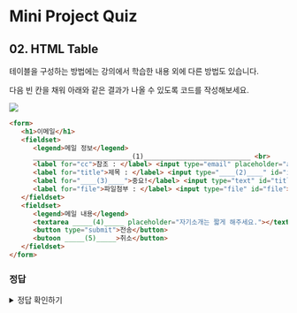 # Mini Project Quiz

## 02. HTML Table

테이블을 구성하는 방법에는 강의에서 학습한 내용 외에 다른 방법도 있습니다.

다음 빈 칸을 채워 아래와 같은 결과가 나올 수 있도록 코드를 작성해보세요.

![](./img/form.png)

```html
<form>
   <h1>이메일</h1>
   <fieldset>
      <legend>메일 정보</legend>
      _________________________(1)___________________________ <br>
      <label for="cc">참조 : </label> <input type="email" placeholder="aaa@naver.com"id="cc"><br>
      <label for="title">제목 : </label> <input type="____(2)____" id="important"><br>
      <label for="____(3)____">중요!</label> <input type="text" id="title"><br>
      <label for="file">파일첨부 : </label> <input type="file" id="file"><br>
   </fieldset>
   <fieldset>
      <legend>메일 내용</legend>
      <textarea _____(4)_____ placeholder="자기소개는 짧게 해주세요."></textarea><br>
      <button type="submit">전송</button>
      <butoon _____(5)_____>취소</button>
   </fieldset>
</form>

```

### 정답

<details>
<summary>정답 확인하기</summary>
<div markdown="1">

1. border="1"
2. colspan="2"
3. rowspan="3"
4. rowspan="4"

</div>
</details>
